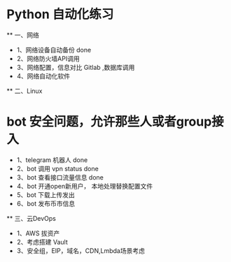 


# Python  自动化练习



**  一、网络

* 1、网络设备自动备份										done
* 2、网络防火墙API调用
* 3、网络配置，信息对比 Gitlab ,数据库调用
* 4、网络自动化软件



** 二、Linux


#  bot 安全问题，允许那些人或者group接入
* 1、telegram 机器人		done
* 2、bot 调用 vpn status 	done
* 3、bot 查看接口流量信息	done
* 4、bot 开通open新用户， 本地处理替换配置文件
* 5、bot 下载上传发出
* 6、bot 发布币市信息


** 三、云DevOps

* 1、AWS 拔资产
* 2、考虑搭建 Vault
* 3、安全组，EIP，域名，CDN,Lmbda场景考虑